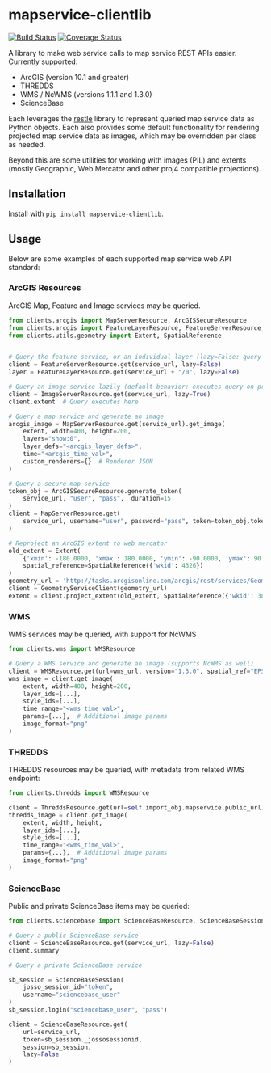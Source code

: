# mapservice-clientlib

[![Build Status](https://travis-ci.org/consbio/mapservice-clientlib.png?branch=main)](https://travis-ci.org/consbio/mapservice-clientlib)
[![Coverage Status](https://coveralls.io/repos/github/consbio/mapservice-clientlib/badge.svg?branch=main)](https://coveralls.io/github/consbio/mapservice-clientlib?branch=main)


A library to make web service calls to map service REST APIs easier. Currently supported:

* ArcGIS (version 10.1 and greater)
* THREDDS
* WMS / NcWMS (versions 1.1.1 and 1.3.0)
* ScienceBase

Each leverages the [restle](https://github.com/consbio/restle) library to represent queried map service data as Python objects.
Each also provides some default functionality for rendering projected map service data as images, which may be overridden per class as needed.

Beyond this are some utilities for working with images (PIL) and extents (mostly Geographic, Web Mercator and other proj4 compatible projections).

## Installation

Install with `pip install mapservice-clientlib`.


## Usage

Below are some examples of each supported map service web API standard:


### ArcGIS Resources

ArcGIS Map, Feature and Image services may be queried.

```python
from clients.arcgis import MapServerResource, ArcGISSecureResource
from clients.arcgis import FeatureLayerResource, FeatureServerResource, ImageServerResource
from clients.utils.geometry import Extent, SpatialReference


# Query the feature service, or an individual layer (lazy=False: query executed right away)
client = FeatureServerResource.get(service_url, lazy=False)
layer = FeatureLayerResource.get(service_url + "/0", lazy=False)

# Query an image service lazily (default behavior: executes query on property reference)
client = ImageServerResource.get(service_url, lazy=True)
client.extent  # Query executes here

# Query a map service and generate an image
arcgis_image = MapServerResource.get(service_url).get_image(
    extent, width=400, height=200,
    layers="show:0",
    layer_defs="<arcgis_layer_defs>",
    time="<arcgis_time_val>",
    custom_renderers={}  # Renderer JSON
)

# Query a secure map service
token_obj = ArcGISSecureResource.generate_token(
    service_url, "user", "pass",  duration=15
)
client = MapServerResource.get(
    service_url, username="user", password="pass", token=token_obj.token
)

# Reproject an ArcGIS extent to web mercator
old_extent = Extent(
    {'xmin': -180.0000, 'xmax': 180.0000, 'ymin': -90.0000, 'ymax': 90.0000},
    spatial_reference=SpatialReference({'wkid': 4326})
)
geometry_url = 'http://tasks.arcgisonline.com/arcgis/rest/services/Geometry/GeometryServer'
client = GeometryServiceClient(geometry_url)
extent = client.project_extent(old_extent, SpatialReference({'wkid': 3857})).limit_to_global_extent()
```


### WMS

WMS services may be queried, with support for NcWMS

```python
from clients.wms import WMSResource

# Query a WMS service and generate an image (supports NcWMS as well)
client = WMSResource.get(url=wms_url, version="1.3.0", spatial_ref="EPSG:3857")
wms_image = client.get_image(
    extent, width=400, height=200,
    layer_ids=[...],
    style_ids=[...],
    time_range="<wms_time_val>",
    params={...},  # Additional image params
    image_format="png"
)
```


### THREDDS

THREDDS resources may be queried, with metadata from related WMS endpoint:

```python
from clients.thredds import WMSResource

client = ThreddsResource.get(url=self.import_obj.mapservice.public_url)
thredds_image = client.get_image(
    extent, width, height,
    layer_ids=[...],
    style_ids=[...],
    time_range="<wms_time_val>",
    params={...},  # Additional image params
    image_format="png"
)
```


### ScienceBase

Public and private ScienceBase items may be queried:

```python
from clients.sciencebase import ScienceBaseResource, ScienceBaseSession

# Query a public ScienceBase service
client = ScienceBaseResource.get(service_url, lazy=False)
client.summary

# Query a private ScienceBase service

sb_session = ScienceBaseSession(
    josso_session_id="token",
    username="sciencebase_user"
)
sb_session.login("sciencebase_user", "pass")

client = ScienceBaseResource.get(
    url=service_url,
    token=sb_session._jossosessionid,
    session=sb_session,
    lazy=False
)
```
